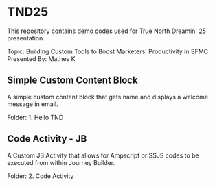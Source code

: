 # TND25

This repository contains demo codes used for True North Dreamin' 25 presentation.

Topic: Building Custom Tools to Boost Marketers' Productivity in SFMC
Presented By: Mathes K

## Simple Custom Content Block

A simple custom content block that gets name and displays a welcome message in email. 

Folder: 1. Hello TND

## Code Activity - JB

A Custom JB Activity that allows for Ampscript or SSJS codes to be executed from within Journey Builder.

Folder: 2. Code Activity
